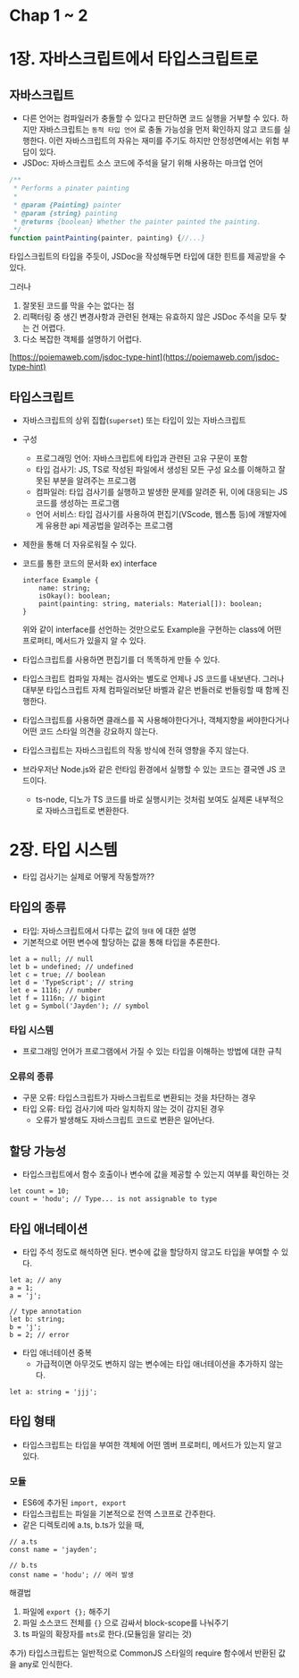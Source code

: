 # Chap 1 ~ 2

# 1장. 자바스크립트에서 타입스크립트로

## 자바스크립트

- 다른 언어는 컴파일러가 충돌할 수 있다고 판단하면 코드 실행을 거부할 수 있다. 하지만 자바스크립트는 `동적 타입 언어` 로 충돌 가능성을 먼저 확인하지 않고 코드를 실행한다. 이런 자바스크립트의 자유는 재미를 주기도 하지만 안정성면에서는 위험 부담이 있다.
- JSDoc: 자바스크립트 소스 코드에 주석을 달기 위해 사용하는 마크업 언어

```jsx
/**
 * Performs a pinater painting
 *
 * @param {Painting} painter
 * @param {string} painting
 * @returns {boolean} Whether the painter painted the painting.
 */
function paintPainting(painter, painting) {//...}
```

타입스크립트의 타입을 주듯이, JSDoc을 작성해두면 타입에 대한 힌트를 제공받을 수 있다.

그러나

1. 잘못된 코드를 막을 수는 없다는 점
2. 리팩터링 중 생긴 변경사항과 관련된 현재는 유효하지 않은 JSDoc 주석을 모두 찾는 건 어렵다.
3. 다소 복잡한 객체를 설명하기 어렵다.

[https://poiemaweb.com/jsdoc-type-hint](https://poiemaweb.com/jsdoc-type-hint)

## 타입스크립트

- 자바스크립트의 상위 집합(`superset`) 또는 타입이 있는 자바스크립트
- 구성
  - 프로그래밍 언어: 자바스크립트에 타입과 관련된 고유 구문이 포함
  - 타입 검사기: JS, TS로 작성된 파일에서 생성된 모든 구성 요소를 이해하고 잘못된 부분을 알려주는 프로그램
  - 컴파일러: 타입 검사기를 실행하고 발생한 문제를 알려준 뒤, 이에 대응되는 JS 코드를 생성하는 프로그램
  - 언어 서비스: 타입 검사기를 사용하여 편집기(VScode, 웹스톰 등)에 개발자에게 유용한 api 제공법을 알려주는 프로그램
- 제한을 통해 더 자유로워질 수 있다.
- 코드를 통한 코드의 문서화 ex) interface

    ```tsx
    interface Example {
    	name: string;
    	isOkay(): boolean;
    	paint(painting: string, materials: Material[]): boolean;
    }
    ```

  위와 같이 interface를 선언하는 것만으로도 Example을 구현하는 class에 어떤 프로퍼티, 메서드가 있을지 알 수 있다.

- 타입스크립트를 사용하면 편집기를 더 똑똑하게 만들 수 있다.
- 타입스크립트 컴파일 자체는 검사와는 별도로 언제나 JS 코드를 내보낸다. 그러나 대부분 타입스크립트 자체 컴파일러보단 바벨과 같은 번들러로 번들링할 때 함께 진행한다.
- 타입스크립트를 사용하면 클래스를 꼭 사용해야한다거나, 객체지향을 써야한다거나 어떤 코드 스타일 의견을 강요하지 않는다.
- 타입스크립트는 자바스크립트의 작동 방식에 전혀 영향을 주지 않는다.
- 브라우저난 Node.js와 같은 런타임 환경에서 실행할 수 있는 코드는 결국엔 JS 코드이다.
  - ts-node, 디노가 TS 코드를 바로 실행시키는 것처럼 보여도 실제론 내부적으로 자바스크립트로 변환한다.

# 2장. 타입  시스템

- 타입 검사기는 실제로 어떻게 작동할까??

## 타입의 종류

- 타입: 자바스크립트에서 다루는 값의 `형태` 에 대한 설명
- 기본적으로 어떤 변수에 할당하는 값을 통해 타입을 추론한다.

```tsx
let a = null; // null
let b = undefined; // undefined
let c = true; // boolean
let d = 'TypeScript'; // string
let e = 1116; // number
let f = 1116n; // bigint
let g = Symbol('Jayden'); // symbol
```

### 타입 시스템

- 프로그래밍 언어가 프로그램에서 가질 수 있는 타입을 이해하는 방법에 대한 규칙

### 오류의 종류

- 구문 오류: 타입스크립트가 자바스크립트로 변환되는 것을 차단하는 경우
- 타입 오류: 타입 검사기에 따라 일치하지 않는 것이 감지된 경우
  - 오류가 발생해도 자바스크립트 코드로 변환은 일어난다.

## 할당 가능성

- 타입스크립트에서 함수 호출이나 변수에 값을 제공할 수 있는지 여부를 확인하는 것

```tsx
let count = 10;
count = 'hodu'; // Type... is not assignable to type
```

## 타입 애너테이션

- 타입 주석 정도로 해석하면 된다. 변수에 값을 할당하지 않고도 타입을 부여할 수 있다.

```tsx
let a; // any
a = 1;
a = 'j';

// type annotation
let b: string;
b = 'j';
b = 2; // error
```

- 타입 애너테이션 중복
  - 가급적이면 아무것도 변하지 않는 변수에는 타입 애너테이션을 추가하지 않는다.

```tsx
let a: string = 'jjj';
```

## 타입 형태

- 타입스크립트는 타입을 부여한 객체에 어떤 멤버 프로퍼티, 메서드가 있는지 알고 있다.

### 모듈

- ES6에 추가된 `import, export`
- 타입스크립트는 파일을 기본적으로 전역 스코프로 간주한다.
- 같은 디렉토리에 a.ts, b.ts가 있을 때,

```tsx
// a.ts
const name = 'jayden';

// b.ts
const name = 'hodu'; // 에러 발생
```

해결법

1. 파일에 `export {};` 해주기
2. 파일 소스코드 전체를 `{}` 으로 감싸서 block-scope를 나눠주기
3. ts 파일의 확장자를 `mts`로 한다.(모듈임을 알리는 것)

추가) 타입스크립트는 일반적으로 CommonJS 스타일의 require 함수에서 반환된 값을 any로 인식한다.